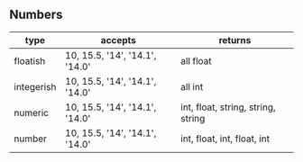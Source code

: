 
## Numbers

| type       | accepts                        | returns                            |
|------------|--------------------------------|------------------------------------|
| floatish   | 10, 15.5, '14', '14.1', '14.0' | all float                          |
| integerish | 10, 15.5, '14', '14.1', '14.0' | all int                            |
| numeric    | 10, 15.5, '14', '14.1', '14.0' | int, float, string, string, string |
| number     | 10, 15.5, '14', '14.1', '14.0' | int, float, int, float, int        |
